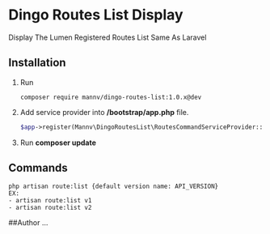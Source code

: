 # Dingo Routes List Display
Display The Lumen Registered Routes List Same As Laravel


## Installation

1. Run 
    ```
    composer require mannv/dingo-routes-list:1.0.x@dev
    ```
    
2. Add service provider into **/bootstrap/app.php** file.
    ```php
    $app->register(Mannv\DingoRoutesList\RoutesCommandServiceProvider::class);
    ```
3. Run **composer update**

## Commands

```
php artisan route:list {default version name: API_VERSION}
EX: 
- artisan route:list v1
- artisan route:list v2
```


##Author
...
